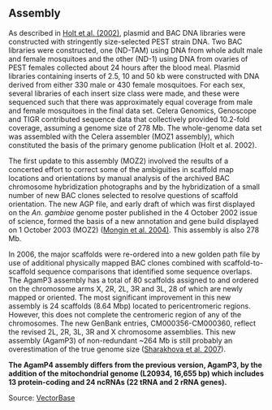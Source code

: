 Assembly
--------

As described in [Holt et al.
(2002)](http://www.ncbi.nlm.nih.gov/pubmed?term=12364791), plasmid and
BAC DNA libraries were constructed with stringently size-selected PEST
strain DNA. Two BAC libraries were constructed, one (ND-TAM) using DNA
from whole adult male and female mosquitoes and the other (ND-1) using
DNA from ovaries of PEST females collected about 24 hours after the
blood meal. Plasmid libraries containing inserts of 2.5, 10 and 50 kb
were constructed with DNA derived from either 330 male or 430 female
mosquitoes. For each sex, several libraries of each insert size class
were made, and these were sequenced such that there was approximately
equal coverage from male and female mosquitoes in the final data set.
Celera Genomics, Genoscope and TIGR contributed sequence data that
collectively provided 10.2-fold coverage, assuming a genome size of 278
Mb. The whole-genome data set was assembled with the Celera assembler
(MOZ1 assembly), which constituted the basis of the primary genome
publication (Holt et al. 2002).

The first update to this assembly (MOZ2) involved the results of a
concerted effort to correct some of the ambiguities in scaffold map
locations and orientations by manual analysis of the archived BAC
chromosome hybridization photographs and by the hybridization of a small
number of new BAC clones selected to resolve questions of scaffold
orientation. The new AGP file, and early draft of which was first
displayed on the *An. gambiae* genome poster published in the 4 October
2002 issue of science, formed the basis of a new annotation and gene
build displayed on 1 October 2003 (MOZ2) ([Mongin et al.
2004)](http://www.ncbi.nlm.nih.gov/pubmed?term=14747013). This assembly
is also 278 Mb.

In 2006, the major scaffolds were re-ordered into a new golden path file
by use of additional physically mapped BAC clones combined with
scaffold-to-scaffold sequence comparisons that identified some sequence
overlaps. The AgamP3 assembly has a total of 80 scaffolds assigned to
and ordered on the chromosome arms X, 2R, 2L, 3R and 3L, 28 of which are
newly mapped or oriented. The most significant improvement in this new
assembly is 24 scaffolds (8.64 Mbp) located to pericentromeric regions.
However, this does not complete the centromeric region of any of the
chromosomes. The new GenBank entries, CM000356-CM000360, reflect the
revised 2L, 2R, 3L, 3R and X chromosome assemblies. This new assembly
(AgamP3) of non-redundant \~264 Mb is still probably an overestimation
of the true genome size ([Sharakhova et al.
2007](http://www.ncbi.nlm.nih.gov/pubmed?term=17210077)).

**The AgamP4 assembly differs from the previous version, AgamP3, by the
addition of the mitochondrial genome (L20934, 16,655 bp) which includes
13 protein-coding and 24 ncRNAs (22 tRNA and 2 rRNA genes).**

Source:
[VectorBase](https://veupathdb.org/veupathdb/app/search/dataset/AllDatasets/result?filterTerm=GCA_000005575.2)
